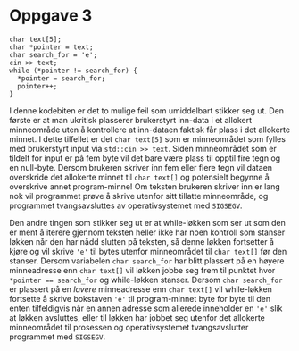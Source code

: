 # Oppgave 3

```
char text[5];
char *pointer = text;
char search_for = 'e';
cin >> text;
while (*pointer != search_for) {
  *pointer = search_for;
  pointer++;
}
```

I denne kodebiten er det to mulige feil som umiddelbart stikker seg ut. Den første er at man ukritisk plasserer brukerstyrt inn-data i et allokert minneområde uten å kontrollere at inn-dataen faktisk får plass i det allokerte minnet. I dette tilfellet er det `char text[5]` som er minneområdet som fylles med brukerstyrt input via `std::cin >> text`. Siden minneområdet som er tildelt for input er på fem byte vil det bare være plass til opptil fire tegn og en null-byte. Dersom brukeren skriver inn fem eller flere tegn vil dataen overskride det allokerte minnet til `char text[]` og potensielt begynne å overskrive annet program-minne! Om teksten brukeren skriver inn er lang nok vil programmet prøve å skrive utenfor sitt tillatte minneområde, og programmet tvangsavsluttes av operativsystemet med `SIGSEGV`.

Den andre tingen som stikker seg ut er at while-løkken som ser ut som den er ment å iterere gjennom teksten heller ikke har noen kontroll som stanser løkken når den har nådd slutten på teksten, så denne løkken fortsetter å kjøre og vil skrive `'e'` til bytes utenfor minneområdet til `char text[]` før den stanser. Dersom variabelen `char search_for` har blitt plassert på en høyere minneadresse enn `char text[]` vil løkken jobbe seg frem til punktet hvor `*pointer == search_for` og while-løkken stanser. Dersom `char search_for` er plassert på en *lavere* minneadresse enn `char text[]` vil while-løkken fortsette å skrive bokstaven `'e'` til program-minnet byte for byte til den enten tilfeldigvis når en annen adresse som allerede inneholder en `'e'` slik at løkken avsluttes, eller til løkken har jobbet seg utenfor det allokerte minneområdet til prosessen og operativsystemet tvangsavslutter programmet med `SIGSEGV`.